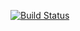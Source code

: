 [![Build Status](https://travis-ci.org/hitode221/Matrix-with-tests.svg?branch=master)](https://github.com/hitode221/Matrix-with-tests)
